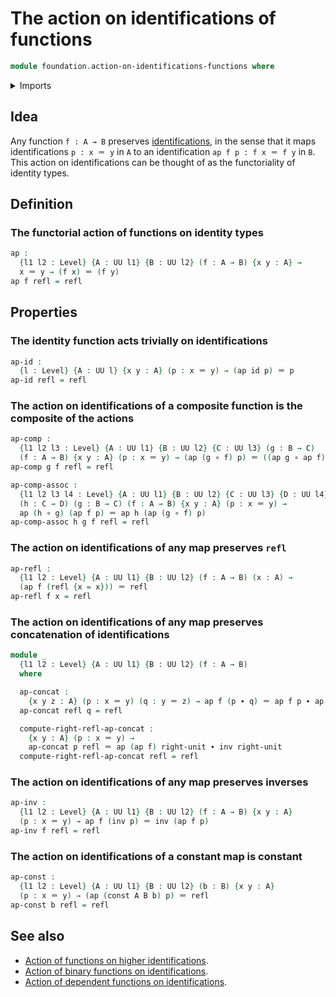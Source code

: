 # The action on identifications of functions

```agda
module foundation.action-on-identifications-functions where
```

<details><summary>Imports</summary>

```agda
open import foundation.universe-levels

open import foundation-core.constant-maps
open import foundation-core.function-types
open import foundation-core.identity-types
```

</details>

## Idea

Any function `f : A → B` preserves
[identifications](foundation-core.identity-types.md), in the sense that it maps
identifications `p : x ＝ y` in `A` to an identification `ap f p : f x ＝ f y`
in `B`. This action on identifications can be thought of as the functoriality of
identity types.

## Definition

### The functorial action of functions on identity types

```agda
ap :
  {l1 l2 : Level} {A : UU l1} {B : UU l2} (f : A → B) {x y : A} →
  x ＝ y → (f x) ＝ (f y)
ap f refl = refl
```

## Properties

### The identity function acts trivially on identifications

```agda
ap-id :
  {l : Level} {A : UU l} {x y : A} (p : x ＝ y) → (ap id p) ＝ p
ap-id refl = refl
```

### The action on identifications of a composite function is the composite of the actions

```agda
ap-comp :
  {l1 l2 l3 : Level} {A : UU l1} {B : UU l2} {C : UU l3} (g : B → C)
  (f : A → B) {x y : A} (p : x ＝ y) → (ap (g ∘ f) p) ＝ ((ap g ∘ ap f) p)
ap-comp g f refl = refl

ap-comp-assoc :
  {l1 l2 l3 l4 : Level} {A : UU l1} {B : UU l2} {C : UU l3} {D : UU l4}
  (h : C → D) (g : B → C) (f : A → B) {x y : A} (p : x ＝ y) →
  ap (h ∘ g) (ap f p) ＝ ap h (ap (g ∘ f) p)
ap-comp-assoc h g f refl = refl
```

### The action on identifications of any map preserves `refl`

```agda
ap-refl :
  {l1 l2 : Level} {A : UU l1} {B : UU l2} (f : A → B) (x : A) →
  (ap f (refl {x = x})) ＝ refl
ap-refl f x = refl
```

### The action on identifications of any map preserves concatenation of identifications

```agda
module _
  {l1 l2 : Level} {A : UU l1} {B : UU l2} (f : A → B)
  where

  ap-concat :
    {x y z : A} (p : x ＝ y) (q : y ＝ z) → ap f (p ∙ q) ＝ ap f p ∙ ap f q
  ap-concat refl q = refl

  compute-right-refl-ap-concat :
    {x y : A} (p : x ＝ y) →
    ap-concat p refl ＝ ap (ap f) right-unit ∙ inv right-unit
  compute-right-refl-ap-concat refl = refl
```

### The action on identifications of any map preserves inverses

```agda
ap-inv :
  {l1 l2 : Level} {A : UU l1} {B : UU l2} (f : A → B) {x y : A}
  (p : x ＝ y) → ap f (inv p) ＝ inv (ap f p)
ap-inv f refl = refl
```

### The action on identifications of a constant map is constant

```agda
ap-const :
  {l1 l2 : Level} {A : UU l1} {B : UU l2} (b : B) {x y : A}
  (p : x ＝ y) → (ap (const A B b) p) ＝ refl
ap-const b refl = refl
```

## See also

- [Action of functions on higher identifications](foundation.action-on-higher-identifications-functions.md).
- [Action of binary functions on identifications](foundation.action-on-identifications-binary-functions.md).
- [Action of dependent functions on identifications](foundation.action-on-identifications-dependent-functions.md).
